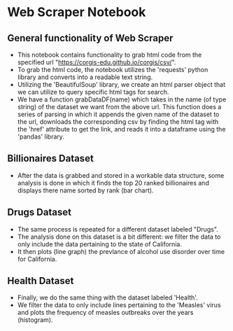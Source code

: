 # Web Scraper Notebook
## General functionality of Web Scraper
- This notebook contains functionality to grab html code from the specified url "https://corgis-edu.github.io/corgis/csv/". 
- To grab the html code, the notebook utilizes the 'requests' python library and converts into a readable text string.
- Utilizing the 'BeautifulSoup' library, we create an html parser object that we can utilize to query specific html tags for search.
- We have a function grabDataDF(name) which takes in the name (of type string) of the dataset we want from the above url. This function does a series of parsing in which it appends the given name of the dataset to the url, downloads the corresponding csv by finding the <a/> html tag with the 'href' attribute to get the link, and reads it into a dataframe using the 'pandas' library.
## Billionaires Dataset
- After the data is grabbed and stored in a workable data structure, some analysis is done in which it finds the top 20 ranked billionaires and displays there name sorted by rank (bar chart). 
## Drugs Dataset
- The same process is repeated for a different dataset labeled "Drugs". 
- The analysis done on this dataset is a bit different: we filter the data to only include the data pertaining to the state of California.
- It then plots (line graph) the prevlance of alcohol use disorder over time for California.
## Health Dataset
- Finally, we do the same thing with the dataset labeled 'Health'. 
- We filter the data to only include lines pertaining to the 'Measles' virus and plots the frequency of measles outbreaks over the years (histogram). 

